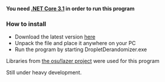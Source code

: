 **You need [.NET Core 3.1](https://dotnet.microsoft.com/download/dotnet-core/3.1) in order to run this program**

### How to install
- Download the latest version [here](https://github.com/Phob144/DropletDerandomizer/releases)
- Unpack the file and place it anywhere on your PC
- Run the program by starting DropletDerandomizer.exe

Libraries from [the osu!lazer project](https://github.com/ppy/osu) were used for this program

Still under heavy development.

